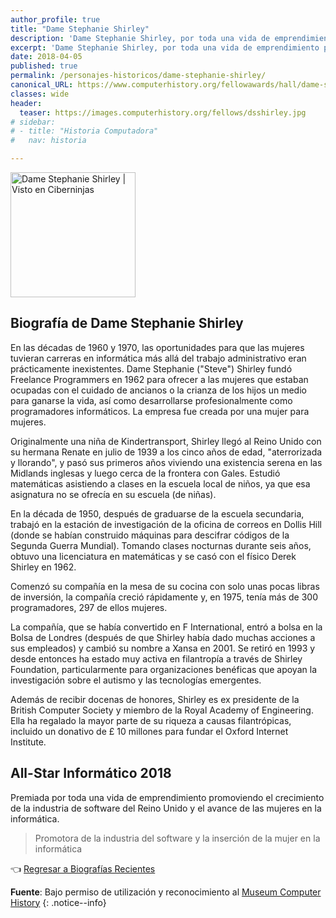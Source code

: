 ```yaml
---
author_profile: true
title: "Dame Stephanie Shirley"
description: 'Dame Stephanie Shirley, por toda una vida de emprendimiento promoviendo el crecimiento de la industria del software y el avance de las mujeres en la informática.'
excerpt: 'Dame Stephanie Shirley, por toda una vida de emprendimiento promoviendo el crecimiento de la industria del software y el avance de las mujeres en la informática.'
date: 2018-04-05
published: true
permalink: /personajes-historicos/dame-stephanie-shirley/
canonical_URL: https://www.computerhistory.org/fellowawards/hall/dame-stephanie-shirley/
classes: wide
header:
  teaser: https://images.computerhistory.org/fellows/dsshirley.jpg
# sidebar:
# - title: "Historia Computadora"
#   nav: historia

---
```


<img src="https://images.computerhistory.org/fellows/dsshirley.jpg" width="200px" high="250px" alt="Dame Stephanie Shirley | Visto en Ciberninjas" title="Dame Stephanie Shirley | Visto en Ciberninjas"/>

## **Biografía de Dame Stephanie Shirley**

En las décadas de 1960 y 1970, las oportunidades para que las mujeres tuvieran carreras en informática más allá del trabajo administrativo eran prácticamente inexistentes. Dame Stephanie ("Steve") Shirley fundó Freelance Programmers en 1962 para ofrecer a las mujeres que estaban ocupadas con el cuidado de ancianos o la crianza de los hijos un medio para ganarse la vida, así como desarrollarse profesionalmente como programadores informáticos. La empresa fue creada por una mujer para mujeres.

Originalmente una niña de Kindertransport, Shirley llegó al Reino Unido con su hermana Renate en julio de 1939 a los cinco años de edad, "aterrorizada y llorando", y pasó sus primeros años viviendo una existencia serena en las Midlands inglesas y luego cerca de la frontera con Gales. Estudió matemáticas asistiendo a clases en la escuela local de niños, ya que esa asignatura no se ofrecía en su escuela (de niñas).

En la década de 1950, después de graduarse de la escuela secundaria, trabajó en la estación de investigación de la oficina de correos en Dollis Hill (donde se habían construido máquinas para descifrar códigos de la Segunda Guerra Mundial). Tomando clases nocturnas durante seis años, obtuvo una licenciatura en matemáticas y se casó con el físico Derek Shirley en 1962.

Comenzó su compañía en la mesa de su cocina con solo unas pocas libras de inversión, la compañía creció rápidamente y, en 1975, tenía más de 300 programadores, 297 de ellos mujeres.

La compañía, que se había convertido en F International, entró a bolsa en la Bolsa de Londres (después de que Shirley había dado muchas acciones a sus empleados) y cambió su nombre a Xansa en 2001. Se retiró en 1993 y desde entonces ha estado muy activa en filantropía a través de Shirley Foundation, particularmente para organizaciones benéficas que apoyan la investigación sobre el autismo y las tecnologías emergentes.

Además de recibir docenas de honores, Shirley es ex presidente de la British Computer Society y miembro de la Royal Academy of Engineering. Ella ha regalado la mayor parte de su riqueza a causas filantrópicas, incluido un donativo de £ 10 millones para fundar el Oxford Internet Institute.

## All-Star Informático 2018

Premiada por toda una vida de emprendimiento promoviendo el crecimiento de la industria de software del Reino Unido y el avance de las mujeres en la informática.

> Promotora de la industria del software y la inserción de la mujer en la informática

👈 [Regresar a Biografías Recientes](/personajes-historicos/#-biografías-agregadas-más-recientes-)

**Fuente**: Bajo permiso de utilización y reconocimiento al [Museum Computer History](https://www.computerhistory.org/ "Página web el Museo de la Historia de las Computadoras")
{: .notice--info}